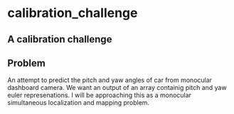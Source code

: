 # calibration_challenge
A calibration challenge
---
## Problem
An attempt to predict the pitch and yaw angles of car from monocular dashboard camera. We want an output of an array containig pitch and yaw euler represenations. I will be approaching this as a monocular simultaneous localization and mapping problem. 
